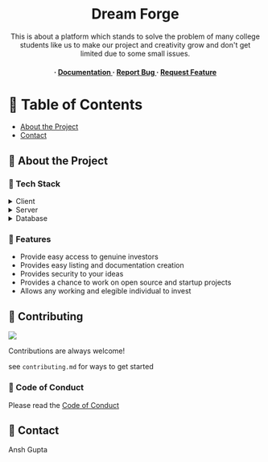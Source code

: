 <div align='center'>

<h1>Dream Forge</h1>
<p>This is about a platform which stands to solve the problem of many college students like us to make our project and creativity grow and don't get limited due to some small issues. </p>

<h4> <span> · </span> <a href="https://github.com/Tashviaggarwal/Dream_forge/blob/master/README.md"> Documentation </a> <span> · </span> <a href="https://github.com/Tashviaggarwal/Dream_forge/issues"> Report Bug </a> <span> · </span> <a href="https://github.com/Tashviaggarwal/Dream_forge/issues"> Request Feature </a> </h4>


</div>

# :notebook_with_decorative_cover: Table of Contents

- [About the Project](#star2-about-the-project)
- [Contact](#handshake-contact)


## :star2: About the Project
### :space_invader: Tech Stack
<details> <summary>Client</summary> <ul>
<li><a href="">React.JS</a></li>
<li><a href="">html, css, js</a></li>
</ul> </details>
<details> <summary>Server</summary> <ul>
<li><a href="">netlify</a></li>
<li><a href="">flask</a></li>
</ul> </details>
<details> <summary>Database</summary> <ul>
<li><a href="">firebase</a></li>
<li><a href="">mongoDB</a></li>
</ul> </details>

### :dart: Features
- Provide easy access to genuine investors
- Provides easy listing and documentation creation
- Provides security to your ideas
- Provides a chance to work on open source and startup projects
- Allows any working and elegible individual to invest


## :wave: Contributing

<a href="https://github.com/Tashviaggarwal/Dream_forge.git/graphs/contributors"> <img src="https://contrib.rocks/image?repo=Louis3797/awesome-readme-template" /> </a>

Contributions are always welcome!

see `contributing.md` for ways to get started

### :scroll: Code of Conduct

Please read the [Code of Conduct](https://github.com/Tashviaggarwal/Dream_forge.git/blob/master/CODE_OF_CONDUCT.md)

## :handshake: Contact

Ansh Gupta


